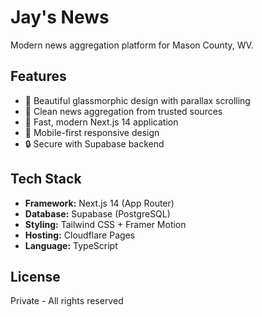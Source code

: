 # Jay's News

Modern news aggregation platform for Mason County, WV.

## Features

- 🎨 Beautiful glassmorphic design with parallax scrolling
- 📰 Clean news aggregation from trusted sources
- 🚀 Fast, modern Next.js 14 application
- 📱 Mobile-first responsive design
- 🔒 Secure with Supabase backend

## Tech Stack

- **Framework:** Next.js 14 (App Router)
- **Database:** Supabase (PostgreSQL)
- **Styling:** Tailwind CSS + Framer Motion
- **Hosting:** Cloudflare Pages
- **Language:** TypeScript

## License


Private - All rights reserved 
